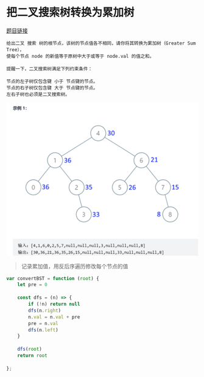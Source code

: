 # 把二叉搜索树转换为累加树
<a href="https://leetcode-cn.com/problems/convert-bst-to-greater-tree/" target="_blank">题目链接</a>

```
给出二叉 搜索 树的根节点，该树的节点值各不相同，请你将其转换为累加树（Greater Sum Tree），
使每个节点 node 的新值等于原树中大于或等于 node.val 的值之和。

提醒一下，二叉搜索树满足下列约束条件：

节点的左子树仅包含键 小于 节点键的节点。
节点的右子树仅包含键 大于 节点键的节点。
左右子树也必须是二叉搜索树。

```
<div> <img src="../public/img/tree20.png"/></div>

> 记录累加值，用反后序遍历修改每个节点的值


```js
var convertBST = function (root) {
    let pre = 0

    const dfs = (n) => {
        if (!n) return null
        dfs(n.right)
        n.val = n.val + pre
        pre = n.val
        dfs(n.left)
    }

    dfs(root)
    return root

};
```